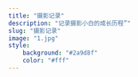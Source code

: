 ```yaml
---
title: "摄影记录"
description: "记录摄影小白的成长历程”"
slug: "摄影记录"
image: "1.jpg"
style:
    background: "#2a9d8f"
    color: "#fff"
---
```

